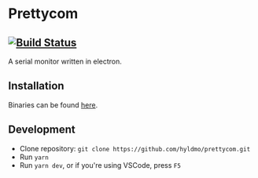 # Prettycom
[![Build Status](https://travis-ci.com/hyldmo/prettycom.svg?branch=master)](https://travis-ci.com/hyldmo/prettycom)
----
A serial monitor written in electron.

## Installation
Binaries can be found [here](https://github.com/hyldmo/prettycom/releases).

## Development
- Clone repository: `git clone https://github.com/hyldmo/prettycom.git`
- Run `yarn`
- Run `yarn dev`, or if you're using VSCode, press `F5` 
